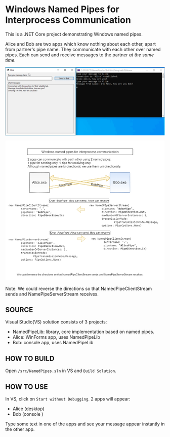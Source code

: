 # Windows Named Pipes for Interprocess Communication

This is a .NET Core project demonstrating Windows named pipes.

Alice and Bob are two apps which know nothing about each other, 
apart from partner's pipe name. They communicate with each other
over named pipes. Each can send and receive messages to the partner
*at the same time*.

![](docs/apps-communicating-over-named-pipes.png)

![](docs/NamedPipes.png)

Note:
We could reverse the directions so that NamedPipeClientStream sends and NamePipeServerStream receives.

## SOURCE

Visual Studio(VS) solution consists of 3 projects:
- NamedPipeLib: library, core implementation based on named pipes.
- Alice: WinForms app, uses NamedPipeLib
- Bob: console app,  uses NamedPipeLib



## HOW TO BUILD

Open `/src/NamedPipes.sln` in VS and `Build Solution`.

## HOW TO USE

In VS, click on `Start without Debugging`. 
2 apps will appear: 
- Alice (desktop)
- Bob (console )

Type some text in one of the apps and see your message appear
instantly in the other app.

